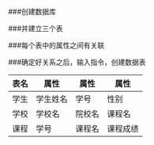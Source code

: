 ###创建数据库

###并建立三个表

###每个表中的属性之间有关联

###确定好关系之后，输入指令，创建数据表

表名|属性|属性|属性
---|---|---|---
学生|学生姓名|学号|性别
学校|学校名|院校名|课程名
课程|学号|课程名|课程成绩
